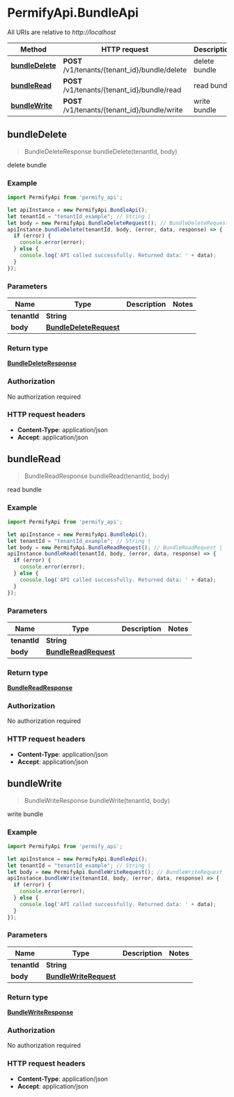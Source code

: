 # PermifyApi.BundleApi

All URIs are relative to *http://localhost*

Method | HTTP request | Description
------------- | ------------- | -------------
[**bundleDelete**](BundleApi.md#bundleDelete) | **POST** /v1/tenants/{tenant_id}/bundle/delete | delete bundle
[**bundleRead**](BundleApi.md#bundleRead) | **POST** /v1/tenants/{tenant_id}/bundle/read | read bundle
[**bundleWrite**](BundleApi.md#bundleWrite) | **POST** /v1/tenants/{tenant_id}/bundle/write | write bundle



## bundleDelete

> BundleDeleteResponse bundleDelete(tenantId, body)

delete bundle

### Example

```javascript
import PermifyApi from 'permify_api';

let apiInstance = new PermifyApi.BundleApi();
let tenantId = "tenantId_example"; // String | 
let body = new PermifyApi.BundleDeleteRequest(); // BundleDeleteRequest | 
apiInstance.bundleDelete(tenantId, body, (error, data, response) => {
  if (error) {
    console.error(error);
  } else {
    console.log('API called successfully. Returned data: ' + data);
  }
});
```

### Parameters


Name | Type | Description  | Notes
------------- | ------------- | ------------- | -------------
 **tenantId** | **String**|  | 
 **body** | [**BundleDeleteRequest**](BundleDeleteRequest.md)|  | 

### Return type

[**BundleDeleteResponse**](BundleDeleteResponse.md)

### Authorization

No authorization required

### HTTP request headers

- **Content-Type**: application/json
- **Accept**: application/json


## bundleRead

> BundleReadResponse bundleRead(tenantId, body)

read bundle

### Example

```javascript
import PermifyApi from 'permify_api';

let apiInstance = new PermifyApi.BundleApi();
let tenantId = "tenantId_example"; // String | 
let body = new PermifyApi.BundleReadRequest(); // BundleReadRequest | 
apiInstance.bundleRead(tenantId, body, (error, data, response) => {
  if (error) {
    console.error(error);
  } else {
    console.log('API called successfully. Returned data: ' + data);
  }
});
```

### Parameters


Name | Type | Description  | Notes
------------- | ------------- | ------------- | -------------
 **tenantId** | **String**|  | 
 **body** | [**BundleReadRequest**](BundleReadRequest.md)|  | 

### Return type

[**BundleReadResponse**](BundleReadResponse.md)

### Authorization

No authorization required

### HTTP request headers

- **Content-Type**: application/json
- **Accept**: application/json


## bundleWrite

> BundleWriteResponse bundleWrite(tenantId, body)

write bundle

### Example

```javascript
import PermifyApi from 'permify_api';

let apiInstance = new PermifyApi.BundleApi();
let tenantId = "tenantId_example"; // String | 
let body = new PermifyApi.BundleWriteRequest(); // BundleWriteRequest | 
apiInstance.bundleWrite(tenantId, body, (error, data, response) => {
  if (error) {
    console.error(error);
  } else {
    console.log('API called successfully. Returned data: ' + data);
  }
});
```

### Parameters


Name | Type | Description  | Notes
------------- | ------------- | ------------- | -------------
 **tenantId** | **String**|  | 
 **body** | [**BundleWriteRequest**](BundleWriteRequest.md)|  | 

### Return type

[**BundleWriteResponse**](BundleWriteResponse.md)

### Authorization

No authorization required

### HTTP request headers

- **Content-Type**: application/json
- **Accept**: application/json

